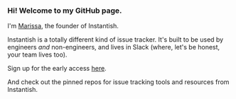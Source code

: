 ### Hi! Welcome to my GitHub page.

I'm [Marissa](https://m15y.com), the founder of Instantish.

Instantish is a totally different kind of issue tracker. It's built to be used by engineers _and_ non-engineers, and lives in Slack (where, let's be honest, your team lives too).

Sign up for the early access [here](https://itsinstantish.com).

And check out the pinned repos for issue tracking tools and resources from Instantish.
